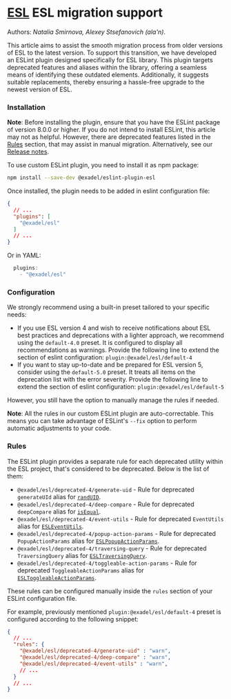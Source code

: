 # [ESL](../../../) ESL migration support

Authors: *Natalia Smirnova, Alexey Stsefanovich (ala'n)*.

<a name="intro"></a>

This article aims to assist the smooth migration process from older versions of ESL to the latest version. To support this transition, we have developed an ESLint plugin designed specifically for ESL library. This plugin targets deprecated features and aliases within the library, offering a seamless means of identifying these outdated elements. Additionally, it suggests suitable replacements, thereby ensuring a hassle-free upgrade to the newest version of ESL.

<a name="installation"></a>

### Installation
**Note**: Before installing the plugin, ensure that you have the ESLint package of version 8.0.0 or higher. If you do not intend to install ESLint, this article may not as helpful. However, there are deprecated features listed in the [Rules](#rules) section, that may assist in manual migration. Alternatively, see our [Release notes](https://github.com/exadel-inc/esl/releases).

To use custom ESLint plugin, you need to install it as npm package:

```bash
npm install --save-dev @exadel/eslint-plugin-esl
```

Once installed, the plugin needs to be added in eslint configuration file:

```json
{
  // ...
  "plugins": [
    "@exadel/esl"
  ]
  // ...
}
```

Or in YAML:
```js
  plugins: 
    - "@exadel/esl"
```

<a name="configuration"></a>

### Configuration
We strongly recommend using a built-in preset tailored to your specific needs:
- If you use ESL version 4 and wish to receive notifications about ESL best practices and deprecations with a lighter approach, we recommend using the `default-4.0` preset. It is configured to display all recommendations as warnings.
Provide the following line to extend the section of eslint configuration: `plugin:@exadel/esl/default-4`
- If you want to stay up-to-date and be prepared for ESL version 5, consider using the `default-5.0` preset. It treats all items on the deprecation list with the error severity.
Provide the following line to extend the section of eslint configuration: `plugin:@exadel/esl/default-5`

However, you still have the option to manually manage the rules if needed.

**Note**: All the rules in our custom ESLint plugin are auto-correctable. This means you can take advantage of ESLint's `--fix` option to perform automatic adjustments to your code.

<a name="rules"></a>

### Rules

The ESLint plugin provides a separate rule for each deprecated utility within the ESL project, that's considered to be deprecated. Below is the list of them:

- `@exadel/esl/deprecated-4/generate-uid` - Rule for deprecated `generateUId` alias for [`randUID`](https://github.com/exadel-inc/esl/tree/main/src/modules/esl-utils/misc/uid.ts#L20).
- `@exadel/esl/deprecated-4/deep-compare` - Rule for deprecated `deepCompare` alias for [`isEqual`](https://github.com/exadel-inc/esl/tree/main/src/modules/esl-utils/misc/object/compare.ts#L4).
- `@exadel/esl/deprecated-4/event-utils` - Rule for deprecated `EventUtils` alias for [`ESLEventUtils`](https://github.com/exadel-inc/esl/tree/main/src/modules/esl-event-listener/core/api.ts#L13).
- `@exadel/esl/deprecated-4/popup-action-params` - Rule for deprecated `PopupActionParams` alias for [`ESLPopupActionParams`](https://github.com/exadel-inc/esl/tree/main/src/modules/esl-popup/core/esl-popup.ts#L15).
- `@exadel/esl/deprecated-4/traversing-query` - Rule for deprecated `TraversingQuery` alias for [`ESLTraversingQuery`](https://github.com/exadel-inc/esl/tree/main/src/modules/esl-traversing-query/core/esl-traversing-query.ts#L40).
- `@exadel/esl/deprecated-4/toggleable-action-params` - Rule for deprecated `ToggleableActionParams` alias for [`ESLToggleableActionParams`](https://github.com/exadel-inc/esl/tree/main/src/modules/esl-toggleable/core/esl-toggleable.ts#L15).


These rules can be configured manually inside the `rules` section of your ESLint configuration file.

For example, previously mentioned `plugin:@exadel/esl/default-4` preset is configured according to the following snippet:

```json
{
  // ...
  "rules": {
    "@exadel/esl/deprecated-4/generate-uid" : "warn",
    "@exadel/esl/deprecated-4/deep-compare" : "warn",
    "@exadel/esl/deprecated-4/event-utils" : "warn",
    // ...
  }
  // ...
}
```
